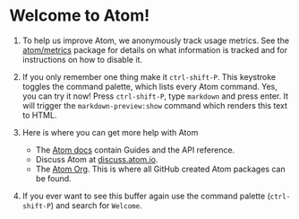 # Welcome to Atom!

1. To help us improve Atom, we anonymously track usage metrics. See the
   [atom/metrics](https://github.com/atom/metrics) package for details on what
   information is tracked and for instructions on how to disable it.

2. If you only remember one thing make it `ctrl-shift-P`. This keystroke toggles
   the command palette, which lists every Atom command. Yes, you can try it now!
   Press `ctrl-shift-P`, type `markdown` and press enter. It will trigger the
   `markdown-preview:show` command which renders this text to HTML.

3. Here is where you can get more help with Atom

   * The [Atom docs](https://www.atom.io/docs) contain Guides and the API
     reference.
   * Discuss Atom at [discuss.atom.io](http://discuss.atom.io).
   * The [Atom Org](https://github.com/atom). This is where all GitHub created Atom
     packages can be found.

4. If you ever want to see this buffer again use the command palette
   (`ctrl-shift-P`) and search for `Welcome`.
